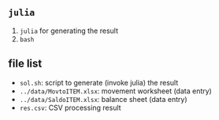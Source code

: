 ## `julia`

1. `julia` for generating the result
2. `bash` 

## file list

- `sol.sh`: script to generate (invoke julia) the result
- `../data/MovtoITEM.xlsx`: movement worksheet (data entry)
- `../data/SaldoITEM.xlsx`: balance sheet (data entry)
- `res.csv`: CSV processing result
